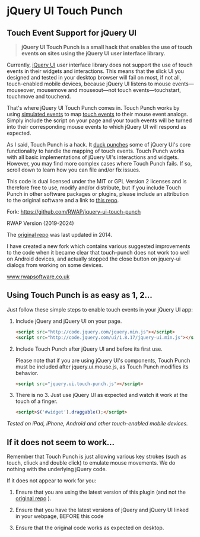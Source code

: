 # jQuery UI Touch Punch
## Touch Event Support for jQuery UI

> **jQuery UI Touch Punch is a small hack that enables the use of touch events on sites using the jQuery UI user interface library.**

Currently, [jQuery UI](http://jqueryui.com/) user interface library does not support the use of touch events in their widgets and interactions. This means that the slick UI you designed and tested in your desktop browser will fail on most, if not all, touch-enabled mobile devices, because jQuery UI listens to mouse events—mouseover, mousemove and mouseout—not touch events—touchstart, touchmove and touchend.

That's where jQuery UI Touch Punch comes in. Touch Punch works by using [simulated events](https://developer.mozilla.org/en/DOM/document.createEvent) to map [touch events](http://www.html5rocks.com/en/mobile/touch/) to their mouse event analogs. Simply include the script on your page and your touch events will be turned into their corresponding mouse events to which jQuery UI will respond as expected.

As I said, Touch Punch is a hack. It [duck punches](http://en.wikipedia.org/wiki/Monkey_patch) some of jQuery UI's core functionality to handle the mapping of touch events. Touch Punch works with all basic implementations of jQuery UI's interactions and widgets. However, you may find more complex cases where Touch Punch fails. If so, scroll down to learn how you can file and/or fix issues.

This code is dual licensed under the MIT or GPL Version 2 licenses and is therefore free to use, modify and/or distribute, but if you include Touch Punch in other software packages or plugins, please include an attribution to the original software and a link to [this repo](https://github.com/RWAP/jquery-ui-touch-punch).

Fork: https://github.com/RWAP/jquery-ui-touch-punch

RWAP Version (2019-2024)

The [original repo](https://github.com/furf/jquery-ui-touch-punch) was last updated in 2014.

I have created a new fork which contains various suggested improvements to the code when it became clear that touch-punch does not work too well on Android devices, and actually stopped the close button on jquery-ui dialogs from working on some devices.

www.rwapsoftware.co.uk


## Using Touch Punch is as easy as 1, 2…

Just follow these simple steps to enable touch events in your jQuery UI app:

1. Include jQuery and jQuery UI on your page.

    ```html
    <script src="http://code.jquery.com/jquery.min.js"></script>
    <script src="http://code.jquery.com/ui/1.8.17/jquery-ui.min.js"></script>
    ```

2. Include Touch Punch after jQuery UI and before its first use.

    Please note that if you are using jQuery UI's components, Touch Punch must be included after jquery.ui.mouse.js, as Touch Punch modifies its behavior.

    ```html
    <script src="jquery.ui.touch-punch.js"></script>
    ```

3. There is no 3. Just use jQuery UI as expected and watch it work at the touch of a finger.

    ```html
    <script>$('#widget').draggable();</script>
    ```

_Tested on iPad, iPhone, Android and other touch-enabled mobile devices._

## If it does not seem to work…

Remember that Touch Punch is just allowing various key strokes (such as touch, cliuck and double click) to emulate mouse movements.  We do nothing with the underlying jQuery code.

If it does not appear to work for you:

1. Ensure that you are using the latest version of this plugin (and not the [original repo](https://github.com/furf/jquery-ui-touch-punch) ).

2. Ensure that you have the latest versions of jQuery and jQuery UI linked in your webpage, BEFORE this code

3. Ensure that the original code works as expected on desktop.
